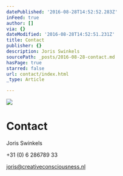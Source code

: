 ```yaml
---
datePublished: '2016-08-28T14:52:52.283Z'
inFeed: true
author: []
via: {}
dateModified: '2016-08-28T14:52:51.231Z'
title: Contact
publisher: {}
description: Joris Swinkels
sourcePath: _posts/2016-08-28-contact.md
hasPage: true
starred: false
url: contact/index.html
_type: Article

---
```

![](https://the-grid-user-content.s3-us-west-2.amazonaws.com/48da8670-abfe-4cb9-b155-6152aa290a19.tiff)

# Contact

Joris Swinkels

+31 (0) 6 286789 33

joris@creativeconsciousness.nl
